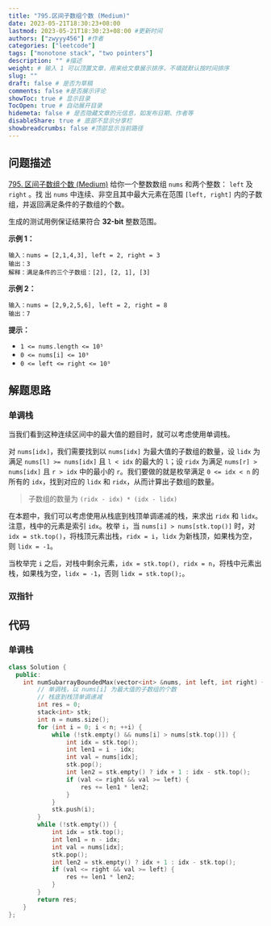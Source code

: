 ```yaml
---
title: "795.区间子数组个数 (Medium)"
date: 2023-05-21T18:30:23+08:00
lastmod: 2023-05-21T18:30:23+08:00 #更新时间
authors: ["zwyyy456"] #作者
categories: ["leetcode"]
tags: ["monotone stack", "two pointers"]
description: "" #描述
weight: # 输入 1 可以顶置文章，用来给文章展示排序，不填就默认按时间排序
slug: ""
draft: false # 是否为草稿
comments: false #是否展示评论
showToc: true # 显示目录
TocOpen: true # 自动展开目录
hidemeta: false # 是否隐藏文章的元信息，如发布日期、作者等
disableShare: true # 底部不显示分享栏
showbreadcrumbs: false #顶部显示当前路径
---
```

## 问题描述
[795. 区间子数组个数 (Medium)](https://leetcode.cn/problems/number-of-subarrays-with-bounded-maximum/)
给你一个整数数组 `nums` 和两个整数： `left` 及 `right` 。找
出 `nums` 中连续、非空且其中最大元素在范围 `[left, right]` 
内的子数组，并返回满足条件的子数组的个数。

生成的测试用例保证结果符合 **32-bit** 整数范围。

**示例 1：**

```
输入：nums = [2,1,4,3], left = 2, right = 3
输出：3
解释：满足条件的三个子数组：[2], [2, 1], [3]

```

**示例 2：**

```
输入：nums = [2,9,2,5,6], left = 2, right = 8
输出：7

```

**提示：**

- `1 <= nums.length <= 10⁵`
- `0 <= nums[i] <= 10⁹`
- `0 <= left <= right <= 10⁹`

## 解题思路
### 单调栈
当我们看到这种连续区间中的最大值的题目时，就可以考虑使用单调栈。

对 `nums[idx]`，我们需要找到以 `nums[idx]` 为最大值的子数组的数量，设 `lidx` 为满足 `nums[l] >= nums[idx]` 且 `l < idx` 的最大的 `l`；设 `ridx` 为满足 `nums[r] > nums[idx]` 且 `r > idx` 中的最小的 `r`。我们要做的就是枚举满足 `0 <= idx < n` 的所有的 `idx`，找到对应的 `lidx` 和 `ridx`，从而计算出子数组的数量。

> 子数组的数量为 `(ridx - idx) * (idx - lidx)`

在本题中，我们可以考虑使用从栈底到栈顶单调递减的栈，来求出 `ridx` 和 `lidx`。注意，栈中的元素是索引 `idx`。枚举 `i`，当 `nums[i] > nums[stk.top()]` 时，对 `idx = stk.top()`，将栈顶元素出栈，`ridx = i`，`lidx` 为新栈顶，如果栈为空，则 `lidx = -1`。

当枚举完 `i` 之后，对栈中剩余元素，`idx = stk.top(), ridx = n`，将栈中元素出栈，如果栈为空，`lidx = -1`，否则 `lidx = stk.top();`。

### 双指针


## 代码
### 单调栈
```cpp
class Solution {
  public:
    int numSubarrayBoundedMax(vector<int> &nums, int left, int right) {
        // 单调栈，以 nums[i] 为最大值的子数组的个数
        // 栈底到栈顶单调递减
        int res = 0;
        stack<int> stk;
        int n = nums.size();
        for (int i = 0; i < n; ++i) {
            while (!stk.empty() && nums[i] > nums[stk.top()]) {
                int idx = stk.top();
                int len1 = i - idx;
                int val = nums[idx];
                stk.pop();
                int len2 = stk.empty() ? idx + 1 : idx - stk.top();
                if (val <= right && val >= left) {
                    res += len1 * len2;
                }
            }
            stk.push(i);
        }
        while (!stk.empty()) {
            int idx = stk.top();
            int len1 = n - idx;
            int val = nums[idx];
            stk.pop();
            int len2 = stk.empty() ? idx + 1 : idx - stk.top();
            if (val <= right && val >= left) {
                res += len1 * len2;
            }
        }
        return res;
    }
};
```


